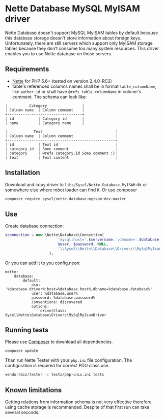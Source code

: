# Nette Database MySQL MyISAM driver

Nette Database doesn't support MySQL MyISAM tables by default because this database storage doesn't store information about foreign keys. Unfortunately, there are still servers which support only MyISAM storage tables because they don't consume too many system resources. This driver enables you to use Nette database on those servers.

## Requirements

* [Nette](http://nette.org/ "Nette Framework") for PHP 5.6+ (tested on version 2.4.0-RC2)
* table's referenced columns names shall be in format `table_columnName`, like `author_id` or shall have `@refs table.columnName` in column's comment. The schema can look like:

```
|          Category                |
| Column name  | Column comment    |
+----------------------------------+
| id           | Category id       |
| name         | Category name     |

|            Text                                 |
| Column name  | Column comment                   |
+-------------------------------------------------+
| id           | Text id                          |
| category_id  | Some comment                     |
| category     | @refs category.id Some comment :)|
| text         | Text content                     |
```

## Installation

Download and copy driver to `libs/Sysel/Nette-Database-MyISAM` dir or somewhere else where robot loader can find it. Or use composer

```bash
composer require sysel/nette-database-myisam:dev-master
```

## Use

Create database connection:

```php
$connection = new \Nette\Database\Connection(
                        'mysql:host='.$servername.';dbname='.$database,
                        $user, $password, NULL,
                        '\\Sysel\\Nette\\Database\\Drivers\\MySqlMyIsamDriver'
                    );
```

Or you can add it to you config.neon:

```neon
nette:
    database:
        default:
            dsn: '%database.driver%:host=%database.host%;dbname=%database.database%'
            user: %database.user%
            password: %database.password%
            conventions: discovered
            options:
                driverClass: Sysel\Nette\Database\Drivers\MySqlMyIsamDriver
```

## Running tests

Please use [Composer](https://getcomposer.org/ "Composer - Dependency Manager for PHP") to download all dependencies.

```bash
composer update
```

Than run Nette Tester with your `php.ini` file configuration. The configuration is required for correct PDO class use.

```bash
vendor/bin/tester -c tests/php-unix.ini tests
```


## Known limitations

Getting relations from information schema is not very effective therefore using cache storage is recommended. Despite of that first run can take several seconds.
